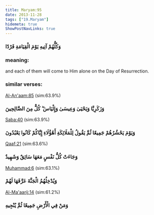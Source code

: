 ```yaml
---
title: Maryam:95
date: 2013-11-28
tags: ["19.Maryam"]
hidemeta: true 
ShowPostNavLinks: true 
---
```

### وَكُلُّهُمْ آتِيهِ يَوْمَ الْقِيَامَةِ فَرْدًا
### meaning: 
and each of them will come to Him alone on the Day of Resurrection.
### similar verses: 

[Al-An'aam:85](/6/85) (sim:63.9%)

### وَزَكَرِيَّا وَيَحْيَىٰ وَعِيسَىٰ وَإِلْيَاسَ ۖ كُلٌّ مِنَ الصَّالِحِينَ

[Saba:40](/34/40) (sim:63.9%)

### وَيَوْمَ يَحْشُرُهُمْ جَمِيعًا ثُمَّ يَقُولُ لِلْمَلَائِكَةِ أَهَٰؤُلَاءِ إِيَّاكُمْ كَانُوا يَعْبُدُونَ

[Qaaf:21](/50/21) (sim:63.6%)

### وَجَاءَتْ كُلُّ نَفْسٍ مَعَهَا سَائِقٌ وَشَهِيدٌ

[Muhammad:6](/47/6) (sim:63.1%)

### وَيُدْخِلُهُمُ الْجَنَّةَ عَرَّفَهَا لَهُمْ

[Al-Ma'aarij:14](/70/14) (sim:61.2%)

### وَمَنْ فِي الْأَرْضِ جَمِيعًا ثُمَّ يُنْجِيهِ
